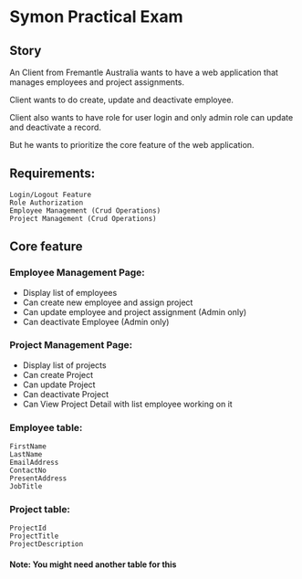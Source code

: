 # Symon Practical Exam

## Story
An Client from Fremantle Australia wants to have a web application that manages employees and project assignments.

Client wants to do create, update and deactivate employee.

Client also wants to have role for user login and only admin role can update and deactivate a record.

But he wants to prioritize the core feature of the web application.


## Requirements:
	Login/Logout Feature
	Role Authorization
	Employee Management (Crud Operations)
	Project Management (Crud Operations)

## Core feature
### Employee Management Page:
- Display list of employees
- Can create new employee and assign project
- Can update employee and project assignment (Admin only)
- Can deactivate Employee (Admin only)

### Project Management Page:
- Display list of projects
- Can create Project
- Can update Project
- Can deactivate Project
- Can View Project Detail with list employee working on it


### Employee table:
	FirstName
	LastName
	EmailAddress
	ContactNo
	PresentAddress
	JobTitle

### Project table:
	ProjectId
	ProjectTitle
	ProjectDescription

#### Note: You might need another table for this



